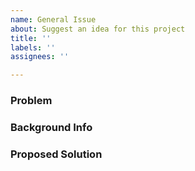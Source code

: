 ```yaml
---
name: General Issue
about: Suggest an idea for this project
title: ''
labels: ''
assignees: ''

---
```


<!---
Please read this!

Before opening a new issue, make sure to search for relevant keywords in the issues
and verify the issue you're about to submit isn't a duplicate.
--->

### Problem

<!-- Describe the general issue -->

### Background Info

<!-- If you can, provide how may we resolve the particular problem? -->

### Proposed Solution

<!-- If you can, provide how may we resolve the particular problem? -->
